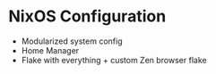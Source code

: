 # NixOS Configuration  
- Modularized system config
- Home Manager
- Flake with everything + custom Zen browser flake 
